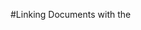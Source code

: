 
#Linking Documents with the <script> Tag
After this lesson, you'll be able to:
+ Save JavaScript code to a .js file
+ Use script tags to add Javascript scripts to an HTML doc
+ Understand the connection between HTML, CSS, and JS as discrete parts of the front end of a web page that work together
+ Understand the concept of Separation of concerns

## Saving and Linking JavaScript
We’ve been using the console to play around and test JavaScript core concepts. What if we want to create JavaScript that we can save for later, or use to add dynamic interaction to our HTML/CSS website?

Well, first off, we can save our JavaScript as a text file with a .js extension. Go ahead and create a `my_script.js` file and open it up in Atom.

Let's create a basic program so that we can test that everything is working.

```
console.log("Hello, World");
```
Console logging is a way to print strings of text to the JavaScript console. If we aren't in the console itself, we'll use console.log() to print out strings.

Save the file in the same directory as the HTML and CSS files for your website. Now, how do we run it?

This is where all three different front-end coding languages - HTML, CSS and Javascript - come together. In order for us to link and run the JavaScript on our HTML web page, we need to tell the browser where our script is. This is done with the `<script>` element in our HTML page. Remember when you linked your CSS file to add style to your HTML page? Do the same for our `.js` file by adding the `<script>` element to the `<body>` of our HTML document:
```
...
The rest of the HTML
...
<script src="my_script.js"></script>
</body>
```

You can add as many different scripts as you like. The `src` property is versatile - you can give it the name of a file in the same folder as the HTML, or the path to a file in another folder, or even the url of a script that exists somewhere else.

After adding the script tag, save the HTML file and load it up in the browser. Check your console, and see your message printed out!

## Separation of Concerns
HTML, CSS, and JavaScript work together to create the dynamic web pages we see on the web today. We keep each in their own files, but linked together they provide structure, style and dynamic interactivity to the page.

In the early wild west days of the internet, it was common to see HTML, CSS, JavaScript together in one document. Browsers will still support this behavior - many examples and introductions you'll see online use inline styles and scripts. Having everything in one file made the code nearly indecipherable, a jumbled mess that was hard to understand and update when there were problems. HTML, CSS, and JavaScript play different roles, and keeping them in separate docs helps you and anyone who has to read your code understand what is happening.

Maintaining different files for HTML(structure), CSS(style) and JavaScript(logic) is referred to as separation of concerns. Keeping different roles separate helps developers on all kinds of projects, on the web or otherwise. Great developers don't just know how to solve problems with code - they keep their projects organized so they are easy to understand later. We'll use best practices from the start, so that you can build great habits.
